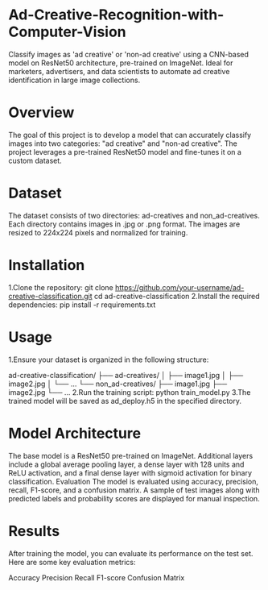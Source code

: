 # Ad-Creative-Recognition-with-Computer-Vision
Classify images as 'ad creative' or 'non-ad creative' using a CNN-based model on ResNet50 architecture, pre-trained on ImageNet. Ideal for marketers, advertisers, and data scientists to automate ad creative identification in large image collections.

# Overview
The goal of this project is to develop a model that can accurately classify images into two categories: "ad creative" and "non-ad creative". The project leverages a pre-trained ResNet50 model and fine-tunes it on a custom dataset.

# Dataset
The dataset consists of two directories: ad-creatives and non_ad-creatives.
Each directory contains images in .jpg or .png format.
The images are resized to 224x224 pixels and normalized for training.

# Installation
1.Clone the repository: 
      git clone https://github.com/your-username/ad-creative-classification.git
      cd ad-creative-classification
2.Install the required dependencies:
      pip install -r requirements.txt
      
# Usage
1.Ensure your dataset is organized in the following structure:

ad-creative-classification/
├── ad-creatives/
│   ├── image1.jpg
│   ├── image2.jpg
│   └── ...
└── non_ad-creatives/
    ├── image1.jpg
    ├── image2.jpg
    └── ...
2.Run the training script:
    python train_model.py
3.The trained model will be saved as ad_deploy.h5 in the specified directory.

# Model Architecture
 The base model is a ResNet50 pre-trained on ImageNet.
Additional layers include a global average pooling layer, a dense layer with 128 units and ReLU activation, and a final dense layer with sigmoid activation for binary classification.
Evaluation
The model is evaluated using accuracy, precision, recall, F1-score, and a confusion matrix.
A sample of test images along with predicted labels and probability scores are displayed for manual inspection.

# Results
After training the model, you can evaluate its performance on the test set. Here are some key evaluation metrics:

Accuracy
Precision
Recall
F1-score
Confusion Matrix
